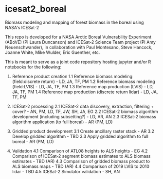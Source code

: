 # icesat2_boreal
Biomass modeling and mapping of forest biomass in the boreal using NASA's ICESat-2

This repo is developed for a NASA Arctic Boreal Vulnerability Experiment (ABoVE) (PI Laura Duncanson) and ICESat-2 Science Team project (PI Amy Neuenschwander), in collaboration with Paul Montesano, Steve Hancock, Joanne White, Mike Wulder, Eric Guenther, etc.

This is meant to serve as a joint code repository hosting jupyter and/or R notebooks for the following:

1) Reference product creation
1.1 Reference biomass modeling (field:discrete return) - LD, JA, TF, PM
1.2 Reference biomass modeling (field:LVIS) - LD, JA, TF, PM
1.3 Reference map production (LVIS) - LD, JA, TF, PM
1.4 Reference map production (discrete return lidar) - LD, JA, TF, PM

2) ICESat-2 processing
2.1 ICESat-2 data discovery, extraction, filtering + cover? - AN, PM, LD, TF, JW, SH, JA, EG
2.2 ICESat-2 biomass algorithm development (including subsetting?) - LD, AR, AN
2.3 ICESat-2 biomass algorithm application (to full boreal) - AR (PM, LD)

3) Gridded product development
3.1 Create ancillary raster stack - AR
3.2 Develop gridded algorithm - TBD
3.3 Apply gridded algorithm to full boreal - AR (PM, LD)

4) Validation
4.1 Comparison of ATL08 heights to ALS heights - EG
4.2 Comparison of ICESat-2 segment biomass estimates to ALS biomass estimates - TBD (AR)
4.3 Comparison of gridded biomass product to ALS biomass maps - TBD (AR)
4.4 Comparison of 2019 LVIS to 2010 lidar - TBD
4.5 ICESat-2 Simulator validation - SH, AN

